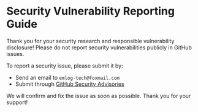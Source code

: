 # Security Vulnerability Reporting Guide

Thank you for your security research and responsible vulnerability disclosure! Please do not report security vulnerabilities publicly in GitHub issues.

To report a security issue, please submit it by:
- Send an email to `emlog-tech@foxmail.com`
- Submit through [GitHub Security Advisories](https://github.com/emlog/emlog/security/advisories)

We will confirm and fix the issue as soon as possible. Thank you for your support!